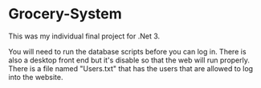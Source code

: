 # Grocery-System
This was my individual final project for .Net 3.

You will need to run the database scripts before you can log in. There is also 
a desktop front end but it's disable so that the web will run properly. There is
a file named "Users.txt" that has the users that are allowed to log into the website.
